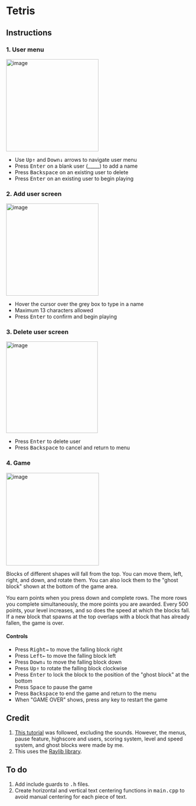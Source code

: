 # Tetris
## Instructions
### 1. User menu
<img width="250" alt="image" src="https://github.com/nedsels/tetris/assets/142703703/fac44573-8434-4c4e-9c0f-bdc59ae34dcd">

- Use <kbd>Up↑</kbd> and <kbd>Down↓</kbd> arrows to navigate user menu
- Press <kbd>Enter</kbd> on a blank user (_____) to add a name
- Press <kbd>Backspace</kbd> on an existing user to delete
- Press <kbd>Enter</kbd> on an existing user to begin playing

### 2. Add user screen
<img width="250" alt="image" src="https://github.com/nedsels/tetris/assets/142703703/72872c7c-0308-401a-a7b9-ebc93c930c76">

- Hover the cursor over the grey box to type in a name
- Maximum 13 characters allowed
- Press <kbd>Enter</kbd> to confirm and begin playing

### 3. Delete user screen
<img width="248" alt="image" src="https://github.com/nedsels/tetris/assets/142703703/bd48fd45-2a80-4730-bc9c-51512244e0dd">

- Press <kbd>Enter</kbd> to delete user
- Press <kbd>Backspace</kbd> to cancel and return to menu

### 4. Game
<img width="251" alt="image" src="https://github.com/nedsels/tetris/assets/142703703/8504d3ea-92ec-4e54-a85c-bd6376a24ebd">

Blocks of different shapes will fall from the top. You can move them, left, right, and down, and rotate them. You can also lock them to the "ghost block" shown at the bottom of the game area.

You earn points when you press down and complete rows. The more rows you complete simultaneously, the more points you are awarded. Every 500 points, your level increases, and so does the speed at which the blocks fall. If a new block that spawns at the top overlaps with a block that has already fallen, the game is over.

#### Controls
- Press <kbd>Right→</kbd> to move the falling block right
- Press <kbd>Left←</kbd> to move the falling block left
- Press <kbd>Down↓</kbd> to move the falling block down
- Press <kbd>Up↑</kbd> to rotate the falling block clockwise
- Press <kbd>Enter</kbd> to lock the block to the position of the "ghost block" at the bottom
- Press <kbd>Space</kbd> to pause the game
- Press <kbd>Backspace</kbd> to end the game and return to the menu
- When "GAME OVER" shows, press any key to restart the game

## Credit
1. [This tutorial](https://youtu.be/wVYKG_ch4yM) was followed, excluding the sounds. However, the menus, pause feature, highscore and users, scoring system, level and speed system, and ghost blocks were made by me.
2. This uses the [Raylib library](https://www.raylib.com/).

## To do
1. Add include guards to <kbd>.h</kbd> files.
2. Create horizontal and vertical text centering functions in <kbd>main.cpp</kbd> to avoid manual centering for each piece of text.

